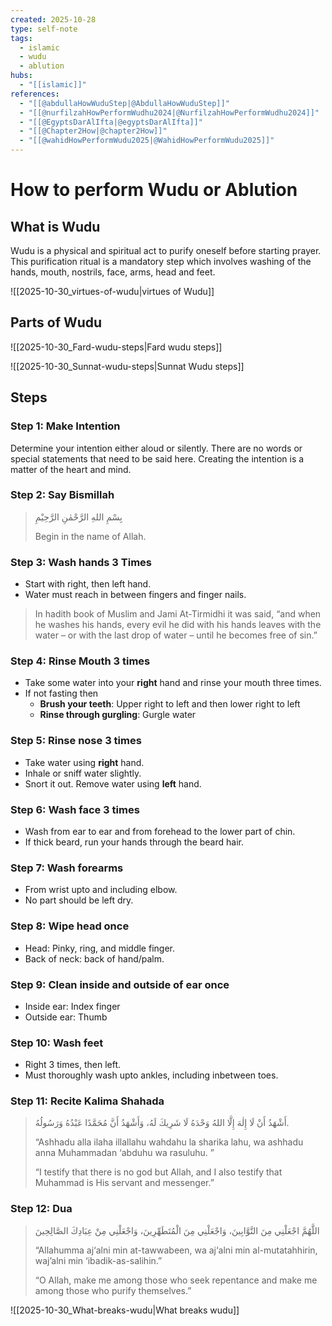```yaml
---
created: 2025-10-28
type: self-note
tags:
  - islamic 
  - wudu 
  - ablution 
hubs:
  - "[[islamic]]"
references:
  - "[[@abdullaHowWuduStep|@AbdullaHowWuduStep]]"
  - "[[@nurfilzahHowPerformWudhu2024|@NurfilzahHowPerformWudhu2024]]"
  - "[[@EgyptsDarAlIfta|@egyptsDarAlIfta]]"
  - "[[@Chapter2How|@chapter2How]]"
  - "[[@wahidHowPerformWudu2025|@WahidHowPerformWudu2025]]"
---
```


# How to perform Wudu or Ablution

## What is Wudu 

Wudu is a physical and spiritual act to purify oneself before starting prayer. This purification ritual is a mandatory step which involves washing of the hands, mouth, nostrils, face, arms, head and feet. 

![[2025-10-30_virtues-of-wudu|virtues of Wudu]]

## Parts of Wudu

![[2025-10-30_Fard-wudu-steps|Fard wudu steps]]

![[2025-10-30_Sunnat-wudu-steps|Sunnat Wudu steps]]

## Steps

### Step 1: Make Intention 
Determine your intention either aloud or silently. There are no words or special statements that need to be said here. Creating the intention is a matter of the heart and mind.

### Step 2: Say Bismillah
> بِسْمِ اللهِ الرَّحْمٰنِ الرَّحِيْمِ
>
> Begin in the name of Allah.

### Step 3: Wash hands 3 Times
* Start with right, then left hand.
* Water must reach in between fingers and finger nails.

> In hadith book of Muslim and Jami At-Tirmidhi it was said, “and when he washes his hands, every evil he did with his hands leaves with the water – or with the last drop of water – until he becomes free of sin.” 

### Step 4: Rinse Mouth 3 times
* Take some water into your **right** hand and rinse your mouth three times.
* If not fasting then
  - **Brush your teeth**: Upper right to left and then lower right to left
  - **Rinse through gurgling**: Gurgle water

### Step 5: Rinse nose 3 times 
* Take water using **right** hand.
* Inhale or sniff water slightly.
* Snort it out. Remove water using **left** hand.

### Step 6: Wash face 3 times 
* Wash from ear to ear and from forehead to the lower part of chin.
* If thick beard, run your hands through the beard hair.

### Step 7: Wash forearms
* From wrist upto and including elbow.
* No part should be left dry.

### Step 8: **Wipe** head once
* Head: Pinky, ring, and middle finger.
* Back of neck: back of hand/palm.

### Step 9: Clean inside and outside of ear once
* Inside ear: Index finger 
* Outside ear: Thumb

### Step 10: Wash feet 
* Right 3 times, then left.
* Must thoroughly wash upto ankles, including inbetween toes.

### Step 11: Recite Kalima Shahada
> أَشْهَدُ أَنْ لَا إِلٰهَ إِلَّا اللهُ وَحْدَهُ لَا شَرِيكَ لَهُ، وَأَشْهَدُ أَنَّ مُحَمَّدًا عَبْدُهُ وَرَسُولُهُ.  
>
> “Ashhadu alla ilaha illallahu wahdahu la sharika lahu, wa ashhadu anna Muhammadan ‘abduhu wa rasuluhu. ”
> 
> “I testify that there is no god but Allah, and I also testify that Muhammad is His servant and messenger.”

### Step 12: Dua 
> اللَّهُمَّ اجْعَلْنِي مِنَ التَّوَّابِينَ، وَاجْعَلْنِي مِنَ الْمُتَطَهِّرِينَ، وَاجْعَلْنِي مِنْ عِبَادِكَ الصَّالِحِينَ
>
> “Allahumma aj‘alni min at-tawwabeen, wa aj‘alni min al-mutatahhirin, waj’alni min ‘ibadik-as-salihin.”
>
> “O Allah, make me among those who seek repentance and make me among those who purify themselves.”

![[2025-10-30_What-breaks-wudu|What breaks wudu]]

